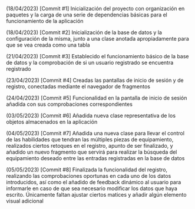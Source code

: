 (18/04/2023) [Commit #1] Inicialización del proyecto con organización en paquetes y la carga de una serie de dependencias básicas para el funcionamiento de la aplicación

(18/04/2023) [Commit #2] Inicialización de la base de datos y la configuración de la misma, junto a una clase anotada apropiadamente para que se vea creada como una tabla

(21/04/2023) [Commit #3] Establecido el funcionamiento básico de la base de datos y la comprobación de si un usuario registrado se encuentra registrado

(23/04/2023) [Commit #4] Creadas las pantallas de inicio de sesión y de registro, conectadas mediante el navegador de fragmentos

(24/04/2023) [Commit #5] Funcionalidad en la pantalla de inicio de sesión añadida con sus comprobaciones correspondientes

(03/05/2023) [Commit #6] Añadida nueva clase representativa de los objetos almacenados en la aplicación

(04/05/2023) [Commit #7] Añadida una nueva clase para llevar el control de las habilidades que tendran las múltiples piezas de equipamiento, realizados ciertos retoques en 
el registro, apunto de ser finalizado, y añadido un nuevo fragmento que servirá para realizar la búsqueda del equipamiento deseado entre las entradas registradas en la base
de datos

(05/05/2023) [Commit #8] Finalizada la funcionalidad del registro, realizando las comprobaciones oportunas en cada uno de los datos introducidos, así como el añadido de feedback
dinámico al usuario para informarle en caso de que sea necesario modificar los datos que haya escrito. Únicamente faltan ajustar ciertos matices y añadir algún elemento visual adicional